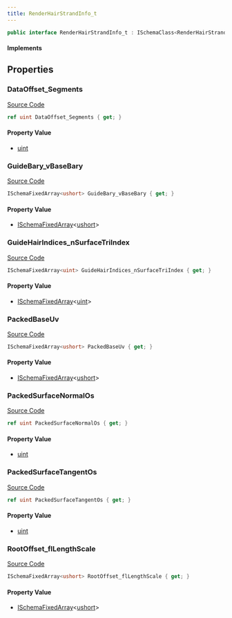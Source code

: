 ```yaml
---
title: RenderHairStrandInfo_t
---
```


```csharp
public interface RenderHairStrandInfo_t : ISchemaClass<RenderHairStrandInfo_t>, ISchemaField, ISchemaClass, INativeHandle
```

#### Implements

## Properties

### DataOffset_Segments

[Source Code](https://github.com/swiftly-solution/swiftlys2/blob/beta/managed/src/SwiftlyS2.Generated/Schemas/Interfaces/RenderHairStrandInfo_t.cs#L28)

```csharp
ref uint DataOffset_Segments { get; }
```

#### Property Value

- [uint](https://learn.microsoft.com/dotnet/api/system.uint32)

### GuideBary_vBaseBary

[Source Code](https://github.com/swiftly-solution/swiftlys2/blob/beta/managed/src/SwiftlyS2.Generated/Schemas/Interfaces/RenderHairStrandInfo_t.cs#L18)

```csharp
ISchemaFixedArray<ushort> GuideBary_vBaseBary { get; }
```

#### Property Value

- [ISchemaFixedArray](/docs/api/shared/schemas/ischemafixedarray-1)<[ushort](https://learn.microsoft.com/dotnet/api/system.uint16)>

### GuideHairIndices_nSurfaceTriIndex

[Source Code](https://github.com/swiftly-solution/swiftlys2/blob/beta/managed/src/SwiftlyS2.Generated/Schemas/Interfaces/RenderHairStrandInfo_t.cs#L16)

```csharp
ISchemaFixedArray<uint> GuideHairIndices_nSurfaceTriIndex { get; }
```

#### Property Value

- [ISchemaFixedArray](/docs/api/shared/schemas/ischemafixedarray-1)<[uint](https://learn.microsoft.com/dotnet/api/system.uint32)>

### PackedBaseUv

[Source Code](https://github.com/swiftly-solution/swiftlys2/blob/beta/managed/src/SwiftlyS2.Generated/Schemas/Interfaces/RenderHairStrandInfo_t.cs#L22)

```csharp
ISchemaFixedArray<ushort> PackedBaseUv { get; }
```

#### Property Value

- [ISchemaFixedArray](/docs/api/shared/schemas/ischemafixedarray-1)<[ushort](https://learn.microsoft.com/dotnet/api/system.uint16)>

### PackedSurfaceNormalOs

[Source Code](https://github.com/swiftly-solution/swiftlys2/blob/beta/managed/src/SwiftlyS2.Generated/Schemas/Interfaces/RenderHairStrandInfo_t.cs#L24)

```csharp
ref uint PackedSurfaceNormalOs { get; }
```

#### Property Value

- [uint](https://learn.microsoft.com/dotnet/api/system.uint32)

### PackedSurfaceTangentOs

[Source Code](https://github.com/swiftly-solution/swiftlys2/blob/beta/managed/src/SwiftlyS2.Generated/Schemas/Interfaces/RenderHairStrandInfo_t.cs#L26)

```csharp
ref uint PackedSurfaceTangentOs { get; }
```

#### Property Value

- [uint](https://learn.microsoft.com/dotnet/api/system.uint32)

### RootOffset_flLengthScale

[Source Code](https://github.com/swiftly-solution/swiftlys2/blob/beta/managed/src/SwiftlyS2.Generated/Schemas/Interfaces/RenderHairStrandInfo_t.cs#L20)

```csharp
ISchemaFixedArray<ushort> RootOffset_flLengthScale { get; }
```

#### Property Value

- [ISchemaFixedArray](/docs/api/shared/schemas/ischemafixedarray-1)<[ushort](https://learn.microsoft.com/dotnet/api/system.uint16)>

